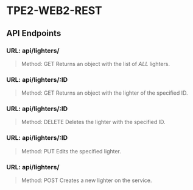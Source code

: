 # TPE2-WEB2-REST
## API Endpoints
### URL:  api/lighters/
> Method: GET
> Returns an object with the list of *ALL* lighters.
### URL:  api/lighters/:ID
> Method: GET
> Returns an object with the lighter of the specified ID.
### URL:  api/lighters/:ID
> Method: DELETE
> Deletes the lighter with the specified ID.
### URL:  api/lighters/:ID
> Method: PUT
> Edits the specified lighter.
### URL:  api/lighters/
> Method: POST
> Creates a new lighter on the service.
